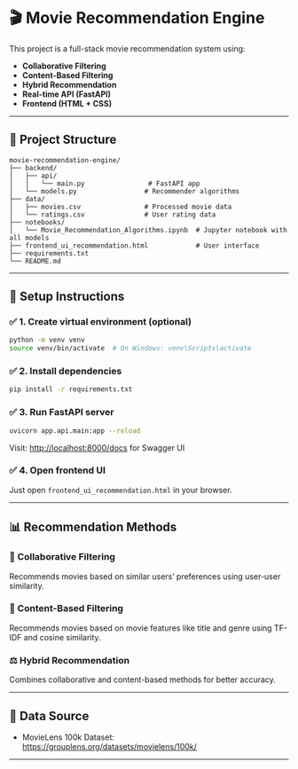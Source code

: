 # 🎬 Movie Recommendation Engine

This project is a full-stack movie recommendation system using:
- **Collaborative Filtering**
- **Content-Based Filtering**
- **Hybrid Recommendation**
- **Real-time API (FastAPI)**
- **Frontend (HTML + CSS)**

---

## 📁 Project Structure
```
movie-recommendation-engine/
├── backend/
│   ├── api/
│   │   └── main.py                # FastAPI app
│   └── models.py                 # Recommender algorithms
├── data/
│   ├── movies.csv                # Processed movie data
│   └── ratings.csv               # User rating data
├── notebooks/
│   └── Movie_Recommendation_Algorithms.ipynb  # Jupyter notebook with all models
├── frontend_ui_recommendation.html            # User interface
├── requirements.txt
└── README.md
```

---

## 🚀 Setup Instructions
### ✅ 1. Create virtual environment (optional)
```bash
python -m venv venv
source venv/bin/activate  # On Windows: venv\Scripts\activate
```

### ✅ 2. Install dependencies
```bash
pip install -r requirements.txt
```

### ✅ 3. Run FastAPI server
```bash
uvicorn app.api.main:app --reload
```
Visit: [http://localhost:8000/docs](http://localhost:8000/docs) for Swagger UI

### ✅ 4. Open frontend UI
Just open `frontend_ui_recommendation.html` in your browser.

---

## 📊 Recommendation Methods

### 👥 Collaborative Filtering
Recommends movies based on similar users’ preferences using user-user similarity.

### 🧠 Content-Based Filtering
Recommends movies based on movie features like title and genre using TF-IDF and cosine similarity.

### ⚖️ Hybrid Recommendation
Combines collaborative and content-based methods for better accuracy.

---

## 📎 Data Source
- MovieLens 100k Dataset: https://grouplens.org/datasets/movielens/100k/

---